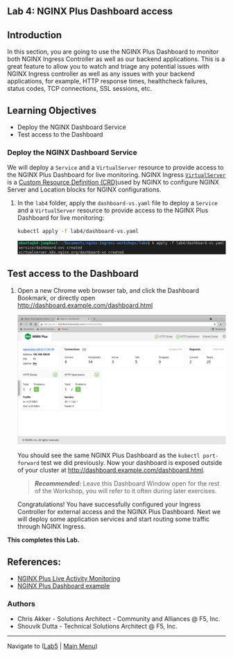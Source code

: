 ## Lab 4: NGINX Plus Dashboard access

## Introduction

In this section, you are going to use the NGINX Plus Dashboard to monitor both NGINX Ingress Controller as well as our backend applications. This is a great feature to allow you to watch and triage any potential issues with NGINX Ingress controller as well as any issues with your backend applications, for example, HTTP response times, healthcheck failures, status codes, TCP connections, SSL sessions, etc.

## Learning Objectives

- Deploy the NGINX Dashboard Service
- Test access to the Dashboard

### Deploy the NGINX Dashboard Service

We will deploy a `Service` and a `VirtualServer` resource to provide access to the NGINX Plus Dashboard for live monitoring.  NGINX Ingress [`VirtualServer`](https://docs.nginx.com/nginx-ingress-controller/configuration/virtualserver-and-virtualserverroute-resources/) is a [Custom Resource Definition (CRD)](https://kubernetes.io/docs/concepts/extend-kubernetes/api-extension/custom-resources/)used by NGINX to configure NGINX Server and Location blocks for NGINX configurations.


1. In the `lab4` folder, apply the `dashboard-vs.yaml` file to deploy a `Service` and a `VirtualServer` resource to provide access to the NGINX Plus Dashboard for live monitoring:

    ```bash
    kubectl apply -f lab4/dashboard-vs.yaml
    ```
    ![NGINX Plus Dashboard](media/lab4_apply_dashboard.png)

## Test access to the Dashboard

1. Open a new Chrome web browser tab, and click the Dashboard Bookmark, or directly open http://dashboard.example.com/dashboard.html

    ![Dashboard](media/lab4_dashboard.png)

    You should see the same NGINX Plus Dashboard as the `kubectl port-forward` test we did previously. Now your dashboard is exposed outside of your cluster at http://dashboard.example.com/dashboard.html.  

    > **_Recommended:_** Leave this Dashboard Window open for the rest of the Workshop, you will refer to it often during later exercises.

    Congratulations! You have successfully configured your Ingress Controller for external access and the NGINX Plus Dashboard.  Next we will deploy some application services and start routing some traffic through NGINX Ingress.

**This completes this Lab.**

## References:

- [NGINX Plus Live Activity
  Monitoring](https://docs.nginx.com/nginx/admin-guide/monitoring/live-activity-monitoring)
- [NGINX Plus Dashboard example](http://demo.nginx.com)

### Authors
- Chris Akker - Solutions Architect - Community and Alliances @ F5, Inc.
- Shouvik Dutta - Technical Solutions Architect @ F5, Inc.

-------------

Navigate to ([Lab5](../lab5/readme.md) | [Main Menu](../LabGuide.md))

